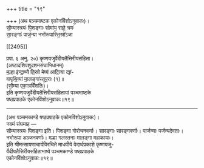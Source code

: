 +++
title = "१९"

+++
(अथ पञ्चमाष्टक एकोनविंशोऽनुवाकः)।  
सौ॒म्यास्त्रयः॑ पि॒शङ्गाः सोमा॑य॒ राज्ञे॒ त्रयः॑  
सा॒रङ्गाः॑ पार्ज॒न्या नभो॑रूपास्ति॒स्रो॑ऽजा

[[2495]]

प्रपा. ६ अनु. २०) कृष्णयजुर्वेदीयतैत्तिरीयसंहिता।  
(अष्टादशिपशुदशमसंघाभिधानम्)  
म॒ल्हा इ॑न्द्रा॒ण्यै ति॒स्रो मेष्य॑ आदि॒त्या द्या॑-  
वापृथि॒व्या॑ मा॒लङ्गा॑स्तूप॒राः (१)॥  
(सौ॒म्या एका॒न्नविँ॑शतिः)।  
इति कृष्णयजुर्वेदीयतैत्तिरीयसंहितायां पञ्चमाष्टके  
षष्ठप्रपाठके एकोनविंशोऽनुवाकः॥१९॥
___________
(अथ पञ्चमकाण्डे षष्ठप्रपाठके एकोनविंशोऽनुवाकः)।  
नवमं संघमाह —  
सौम्यास्त्रयः पिशङ्गा इति। पिशङ्गा गोरोचनवर्णाः। सारङ्गाः सारङ्गवर्णाः। पार्जन्याः पर्जन्यदेवताः। नभोरूपा अञ्जनवर्णाः। मल्हा गलस्तनाः मालङ्गा महाकायाः।  
इति श्रीमत्सायणाचार्यविरचिते माधवीये वेदार्थप्रकाशे कृष्णयजु-  
र्वेदीयतैत्तिरीयसंहिताभाष्ये पञ्चमकाण्डे षष्ठप्रपाठके  
एकोनविंशोऽनुवाकः॥१९॥  
